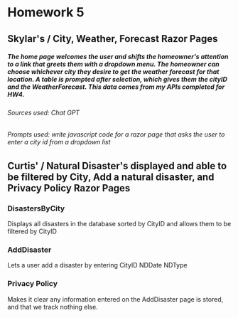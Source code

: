 # Homework 5

## Skylar's  /  City, Weather, Forecast Razor Pages
##### The home page welcomes the user and shifts the homeowner's attention to a link that greets them with a dropdown menu. The homeowner can choose whichever city they desire to get the weather forecast for that location. A table is prompted after selection, which gives them the cityID and the WeatherForecast. This data comes from my APIs completed for HW4.
###### Sources used: Chat GPT
###### Prompts used: write javascript code for a razor page that asks the user to enter a city id from a dropdown list


## Curtis'   /   Natural Disaster's displayed and able to be filtered by City, Add a natural disaster, and Privacy Policy Razor Pages
### DisastersByCity
Displays all disasters in the database sorted by CityID and allows them to be filtered by CityID
### AddDisaster
Lets a user add a disaster by entering CityID NDDate NDType
### Privacy Policy
Makes it clear any information entered on the AddDisaster page is stored, and that we track nothing else.
